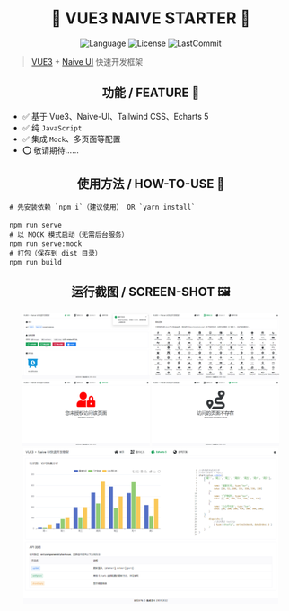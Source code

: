 <div align=center>
<h1>🎉 VUE3 NAIVE STARTER 🎉</h1>

![Language](https://img.shields.io/github/languages/top/0604hx/vue3-naive-starter?logo=javascript&color=blue)
![License](https://img.shields.io/badge/License-MIT-green)
![LastCommit](https://img.shields.io/github/last-commit/0604hx/vue3-naive-starter?color=blue&logo=github)

</div>

> [VUE3](https://cn.vuejs.org/) + [Naive UI](https://www.naiveui.com) 快速开发框架


<div align=center>

## 功能 / FEATURE 🎉

</div>

- ✅ 基于 Vue3、Naive-UI、Tailwind CSS、Echarts 5
- ✅ 纯 `JavaScript`
- ✅ 集成 `Mock`、多页面等配置
- ⭕ 敬请期待……

<div align=center>

## 使用方法 / HOW-TO-USE 📖

</div>

```shell
# 先安装依赖 `npm i`（建议使用） OR `yarn install`

npm run serve
# 以 MOCK 模式启动（无需后台服务）
npm run serve:mock
# 打包（保存到 dist 目录）
npm run build
```

<div align=center>

## 运行截图 / SCREEN-SHOT 🖼️

</div>

<center>
    <img src="docs/screenshot/demo-home.png" width="45%" />
    <img src="docs/screenshot/demo-icons.png" width="45%" />
</center>
<center>
    <img src="docs/screenshot/demo-403.png" width="45%" />
    <img src="docs/screenshot/demo-404.png" width="45%" />
</center>

<center>
    <img src="docs/screenshot/demo-chart.png" width="90%"/>
</center>

